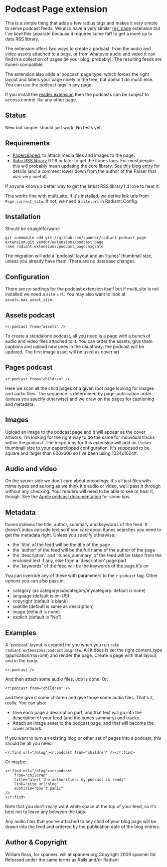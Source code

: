 # Podcast Page extension

This is a simple thing that adds a few radius tags and makes it very simple to serve podcast feeds. We also have a very similar [rss_page](https://github.com/spanner/radiant-rss_page-extension) extension but I've kept this separate because it requires some faff to get a more up to date RSS library.

The extension offers two ways to create a podcast: from the audio and video assets attached to a page, or from whatever audio and video it can find in a collection of pages (ie your blog, probably). The resulting feeds are itunes-compatible.

The extension also adds a 'podcast' page type, which forces the right layout and labels your page nicely in the tree, but doesn't do much else. You can use the podcast tags in any page.

If you install the [reader extension](https://github.com/spanner/radiant-reader-extension) then the podcasts can be subject to access control like any other page.

## Status

New but simple: should just work. No tests yet.

## Requirements

* [Paperclipped](https://github.com/kbingman/paperclipped/tree), to attach media files and images to the page.
* [Ruby RSS library](http://www.cozmixng.org/~rwiki/?cmd=view;name=RSS+Parser) 0.1.8 or later to get the itunes tags. For most people this will probably mean updating the core library. See [this blog entry](http://www.subelsky.com/2007/08/roll-your-own-podcast-feed-with-rails.html) for details (and a comment lower down from the author of the Parser that was very useful).

If anyone knows a better way to get the latest RSS library I'd love to hear it.

This works fine with multi_site. If it's installed, we derive link urls from `Page.current_site`. If not, we need a `site.url` in Radiant::Config.

## Installation

Should be straightforward:

	git submodule add git://github.com/spanner/radiant-podcast_page-extension.git vendor/extensions/podcast_page
	rake radiant:extensions:podcast_page:migrate

The migration will add a 'podcast' layout and an 'itunes' thumbnail size, unless you already have them. There are no database changes.

## Configuration

There are no settings for the podcast extension itself but if multi_site is not installed we need a `site.url`. You may also want to look at `assets.max_asset_size`.

## Assets podcast

	<r:podcast from="assets" />
	
To create a standalone podcast, all you need is a page with a bunch of audio and video files attached to it. You can order the assets, give them captions and upload new ones in the usual way: the podcast will be updated. The first image asset will be used as cover art.

## Pages podcast

	<r:podcast from="children" />

Here we scan all the child pages of a given root page looking for images and audio files. The sequence is determined by page-publication order (unless you specify otherwise) and we draw on the pages for captioning and metadata.

## Images

Upload an image to the podcast page and it will appear as the cover artwork. I'm looking for the right way to do the same for individual tracks within the podcast. The migrations for this extension will add an `itunes` thumbnail size to your paperclipped configuration. It's supposed to be square and larger than 600x600 so I've been using 1024x1024#.

## Audio and video

On the server side we don't care about encodings: it's all just files with mime types and as long as we think it's audio or video, we'll pass it through without any checking. Your readers will need to be able to see or hear it, though. See the [Apple podcast documentation](http://www.apple.com/itunes/whatson/podcasts/specs.html) for some tips.

## Metadata

Itunes indexes the title, author, summary and keywords of the feed. It doesn't index episode text so if you care about itunes searches you need to get the metadata right. Unless you specify otherwise:

* the 'title' of the feed will be the title of the page
* the 'author' of the feed will be the full name of the author of the page
* the 'description' and 'itunes_summary' of the feed will be taken from the enclosed text if any, else from a 'description' page part.
* the 'keywords' of the feed will be the keywords of the page it's on

You can override any of these with parameters to the `r:podcast` tag. Other options you can also pass in:

* category	(as category/subcategory/mycategory. default is none)
* language	(default is en-US)
* copyright	(default is blank)
* subtitle (default is same as description)
* image (default is none)
* explicit (default is "No")

## Examples

A 'podcast' layout is created for you when you run `rake radiant:extensions:podcast:migrate`. All it does is set the right content_type (application/rss+xml) and render the page. Create a page with that layout, and in the body:

	<r:podcast />

And then attach some audio files. Job is done. Or:

	<r:podcast from="children" />
	
and then give it some children and give those some audio files. That's it, really. You can also:
	
* Give each page a description part, and that text will go into the description of your feed (and the itunes summary) and tracks.
* Attach an image asset to the podcast page, and that will become the cover artwork.

If you want to turn an existing blog or other set of pages into a podcast, this should be all you need:

	<r:find url="/blog"><r:podcast from="children" /></r:find>
	
Or maybe:

	<r:find url="/blog"><r:podcast 
		from="children" 
		title="alert the authorities: my podcast is ready" 
		link="site url/blog" 
		subtitle="Don't panic" 
	/>
	</r:find>

Note that you don't really want white space at the top of your feed, so it's best not to leave any between the tags.
	
Any audio files that you've attached to any child of your blog page will be drawn into the feed and ordered by the publication date of the blog entries.
	
## Author & Copyright

William Ross, for spanner. will at spanner.org
Copyright 2009 spanner ltd
Released under the same terms as Rails and/or Radiant

